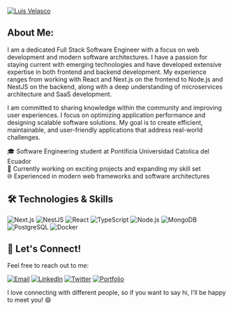 <a href="https://luisroft.vercel.app/en" target="_blank">
  <img alt="Luis Velasco" src="https://github.com/user-attachments/assets/8b07cfe5-3df2-4674-a36c-a93f563bddbd">
</a>

## About Me:

I am a dedicated Full Stack Software Engineer with a focus on web development and modern software architectures. I have a passion for staying current with emerging technologies and have developed extensive expertise in both frontend and backend development. My experience ranges from working with React and Next.js on the frontend to Node.js and NestJS on the backend, along with a deep understanding of microservices architecture and SaaS development.

I am committed to sharing knowledge within the community and improving user experiences. I focus on optimizing application performance and designing scalable software solutions. My goal is to create efficient, maintainable, and user-friendly applications that address real-world challenges.

🎓 Software Engineering student at Pontificia Universidad Catolica del Ecuador  
🚀 Currently working on exciting projects and expanding my skill set  
🌐 Experienced in modern web frameworks and software architectures

## 🛠️ Technologies & Skills

![Next.js](https://img.shields.io/badge/Next.js-000000?style=flat&logo=nextdotjs&logoColor=white)
![NestJS](https://img.shields.io/badge/NestJS-E0234E?style=flat&logo=nestjs&logoColor=white)
![React](https://img.shields.io/badge/React-61DAFB?style=flat&logo=react&logoColor=black)
![TypeScript](https://img.shields.io/badge/TypeScript-007ACC?style=flat&logo=typescript&logoColor=white)
![Node.js](https://img.shields.io/badge/Node.js-339933?style=flat&logo=nodedotjs&logoColor=white)
![MongoDB](https://img.shields.io/badge/MongoDB-47A248?style=flat&logo=mongodb&logoColor=white)
![PostgreSQL](https://img.shields.io/badge/PostgreSQL-336791?style=flat&logo=postgresql&logoColor=white)
![Docker](https://img.shields.io/badge/Docker-2496ED?style=flat&logo=docker&logoColor=white)

## 🤝 Let's Connect!

Feel free to reach out to me:

[![Email](https://img.shields.io/badge/Email-luisvelasco6541%40gmail.com-black?style=flat&logo=gmail)](mailto:luisvelasco6541@gmail.com)
[![LinkedIn](https://img.shields.io/badge/LinkedIn-luisvelasco27-black?style=flat&logo=linkedin)](https://www.linkedin.com/in/luisvelasco27/)
[![Twitter](https://img.shields.io/badge/Twitter-LuisRoftl-black?style=flat&logo=x)](https://twitter.com/LuisRoftl)
[![Portfolio](https://img.shields.io/badge/Portfolio-View%20My%20Work-black?style=flat&logo=vercel)](https://luisroftl.verel.app)

I love connecting with different people, so if you want to say hi, I'll be happy to meet you! 😄
